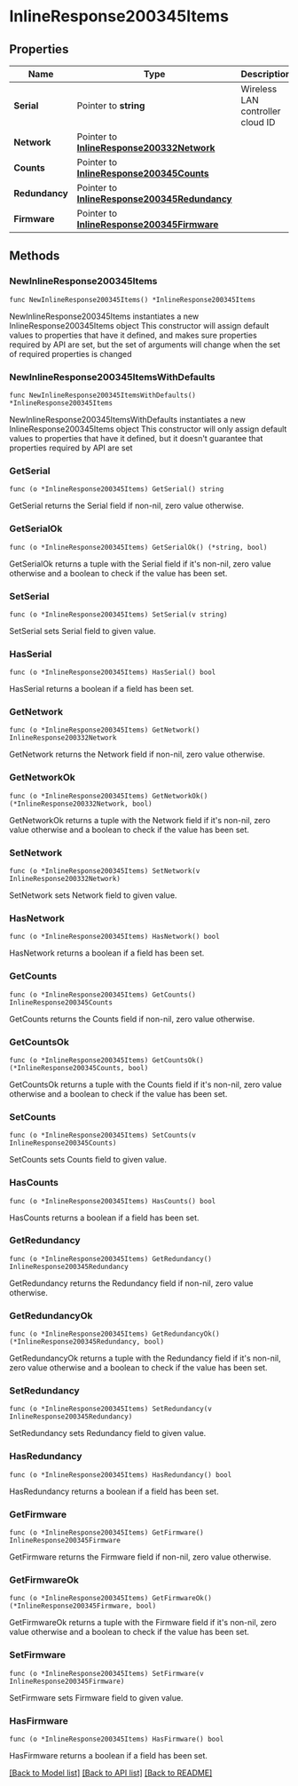 # InlineResponse200345Items

## Properties

Name | Type | Description | Notes
------------ | ------------- | ------------- | -------------
**Serial** | Pointer to **string** | Wireless LAN controller cloud ID | [optional] 
**Network** | Pointer to [**InlineResponse200332Network**](InlineResponse200332Network.md) |  | [optional] 
**Counts** | Pointer to [**InlineResponse200345Counts**](InlineResponse200345Counts.md) |  | [optional] 
**Redundancy** | Pointer to [**InlineResponse200345Redundancy**](InlineResponse200345Redundancy.md) |  | [optional] 
**Firmware** | Pointer to [**InlineResponse200345Firmware**](InlineResponse200345Firmware.md) |  | [optional] 

## Methods

### NewInlineResponse200345Items

`func NewInlineResponse200345Items() *InlineResponse200345Items`

NewInlineResponse200345Items instantiates a new InlineResponse200345Items object
This constructor will assign default values to properties that have it defined,
and makes sure properties required by API are set, but the set of arguments
will change when the set of required properties is changed

### NewInlineResponse200345ItemsWithDefaults

`func NewInlineResponse200345ItemsWithDefaults() *InlineResponse200345Items`

NewInlineResponse200345ItemsWithDefaults instantiates a new InlineResponse200345Items object
This constructor will only assign default values to properties that have it defined,
but it doesn't guarantee that properties required by API are set

### GetSerial

`func (o *InlineResponse200345Items) GetSerial() string`

GetSerial returns the Serial field if non-nil, zero value otherwise.

### GetSerialOk

`func (o *InlineResponse200345Items) GetSerialOk() (*string, bool)`

GetSerialOk returns a tuple with the Serial field if it's non-nil, zero value otherwise
and a boolean to check if the value has been set.

### SetSerial

`func (o *InlineResponse200345Items) SetSerial(v string)`

SetSerial sets Serial field to given value.

### HasSerial

`func (o *InlineResponse200345Items) HasSerial() bool`

HasSerial returns a boolean if a field has been set.

### GetNetwork

`func (o *InlineResponse200345Items) GetNetwork() InlineResponse200332Network`

GetNetwork returns the Network field if non-nil, zero value otherwise.

### GetNetworkOk

`func (o *InlineResponse200345Items) GetNetworkOk() (*InlineResponse200332Network, bool)`

GetNetworkOk returns a tuple with the Network field if it's non-nil, zero value otherwise
and a boolean to check if the value has been set.

### SetNetwork

`func (o *InlineResponse200345Items) SetNetwork(v InlineResponse200332Network)`

SetNetwork sets Network field to given value.

### HasNetwork

`func (o *InlineResponse200345Items) HasNetwork() bool`

HasNetwork returns a boolean if a field has been set.

### GetCounts

`func (o *InlineResponse200345Items) GetCounts() InlineResponse200345Counts`

GetCounts returns the Counts field if non-nil, zero value otherwise.

### GetCountsOk

`func (o *InlineResponse200345Items) GetCountsOk() (*InlineResponse200345Counts, bool)`

GetCountsOk returns a tuple with the Counts field if it's non-nil, zero value otherwise
and a boolean to check if the value has been set.

### SetCounts

`func (o *InlineResponse200345Items) SetCounts(v InlineResponse200345Counts)`

SetCounts sets Counts field to given value.

### HasCounts

`func (o *InlineResponse200345Items) HasCounts() bool`

HasCounts returns a boolean if a field has been set.

### GetRedundancy

`func (o *InlineResponse200345Items) GetRedundancy() InlineResponse200345Redundancy`

GetRedundancy returns the Redundancy field if non-nil, zero value otherwise.

### GetRedundancyOk

`func (o *InlineResponse200345Items) GetRedundancyOk() (*InlineResponse200345Redundancy, bool)`

GetRedundancyOk returns a tuple with the Redundancy field if it's non-nil, zero value otherwise
and a boolean to check if the value has been set.

### SetRedundancy

`func (o *InlineResponse200345Items) SetRedundancy(v InlineResponse200345Redundancy)`

SetRedundancy sets Redundancy field to given value.

### HasRedundancy

`func (o *InlineResponse200345Items) HasRedundancy() bool`

HasRedundancy returns a boolean if a field has been set.

### GetFirmware

`func (o *InlineResponse200345Items) GetFirmware() InlineResponse200345Firmware`

GetFirmware returns the Firmware field if non-nil, zero value otherwise.

### GetFirmwareOk

`func (o *InlineResponse200345Items) GetFirmwareOk() (*InlineResponse200345Firmware, bool)`

GetFirmwareOk returns a tuple with the Firmware field if it's non-nil, zero value otherwise
and a boolean to check if the value has been set.

### SetFirmware

`func (o *InlineResponse200345Items) SetFirmware(v InlineResponse200345Firmware)`

SetFirmware sets Firmware field to given value.

### HasFirmware

`func (o *InlineResponse200345Items) HasFirmware() bool`

HasFirmware returns a boolean if a field has been set.


[[Back to Model list]](../README.md#documentation-for-models) [[Back to API list]](../README.md#documentation-for-api-endpoints) [[Back to README]](../README.md)


